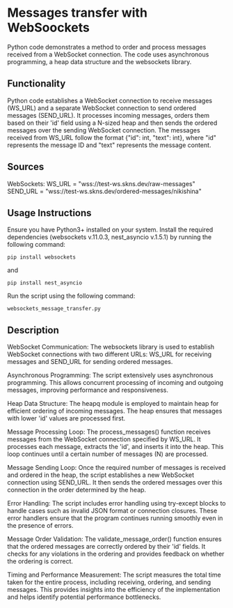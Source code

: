 # Messages transfer with WebSoockets
Python code demonstrates a method to order and process messages received from a WebSocket connection. 
The code uses asynchronous programming, a heap data structure and the websockets library.

## Functionality
Python code establishes a WebSocket connection to receive messages (WS_URL) and a separate WebSocket connection to send ordered messages (SEND_URL). 
It processes incoming messages, orders them based on their 'id' field using a N-sized heap and then sends the ordered messages over the sending WebSocket connection.
The messages received from WS_URL follow the format {"id": int, "text": int}, where "id" represents the message ID and "text" represents the message content.

## Sources
WebSockets:
WS_URL = "wss://test-ws.skns.dev/raw-messages"
SEND_URL = "wss://test-ws.skns.dev/ordered-messages/nikishina"

## Usage Instructions
Ensure you have Python3+ installed on your system.
Install the required dependencies (websockets v.11.0.3, nest_asyncio v.1.5.1) by running the following command:

```
pip install websockets
```
and
```
pip install nest_asyncio
```
Run the script using the following command:
```
websockets_message_transfer.py
```

## Description
WebSocket Communication: The websockets library is used to establish WebSocket connections with two different URLs: WS_URL for receiving messages and SEND_URL for sending ordered messages.

Asynchronous Programming: The script extensively uses asynchronous programming. This allows concurrent processing of incoming and outgoing messages, improving performance and responsiveness.

Heap Data Structure: The heapq module is employed to maintain heap for efficient ordering of incoming messages. The heap ensures that messages with lower 'id' values are processed first.

Message Processing Loop: The process_messages() function receives messages from the WebSocket connection specified by WS_URL. It processes each message, extracts the 'id', and inserts it into the heap. This loop continues until a certain number of messages (N) are processed.

Message Sending Loop: Once the required number of messages is received and ordered in the heap, the script establishes a new WebSocket connection using SEND_URL. It then sends the ordered messages over this connection in the order determined by the heap.

Error Handling: The script includes error handling using try-except blocks to handle cases such as invalid JSON format or connection closures. These error handlers ensure that the program continues running smoothly even in the presence of errors.

Message Order Validation: The validate_message_order() function ensures that the ordered messages are correctly ordered by their 'id' fields. It checks for any violations in the ordering and provides feedback on whether the ordering is correct.

Timing and Performance Measurement: The script measures the total time taken for the entire process, including receiving, ordering, and sending messages. This provides insights into the efficiency of the implementation and helps identify potential performance bottlenecks.
